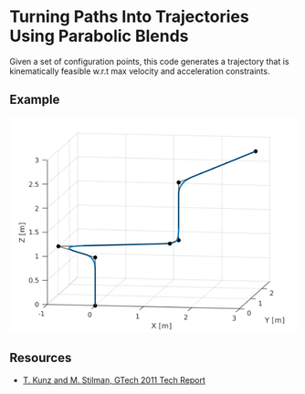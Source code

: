 Turning Paths Into Trajectories Using Parabolic Blends
======================================================

Given a set of configuration points, this code generates a trajectory that is kinematically feasible w.r.t max velocity and acceleration constraints.

## Example

![blendxyz](.assets/blend_xyz.png)

## Resources

- [T. Kunz and M. Stilman, GTech 2011 Tech Report](https://smartech.gatech.edu/bitstream/handle/1853/41948/ParabolicBlends.pdf)
